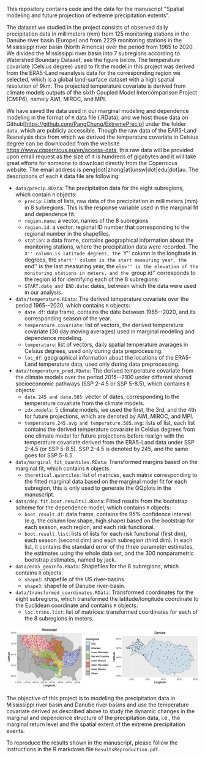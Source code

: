 This repository contains code and the data for the manuscript "Spatial modeling and future projection of extreme
precipitation extents". 

The dataset we studied in the project consists of observed daily precipitation data in millimeters (mm) from 125 monitoring stations in the Danube river basin (Europe) and from 2229 monitoring stations in the Mississippi river basin (North America) over the period from 1965 to 2020. We divided the Mississippi river basin into 7 subregions according to Watershed Boundary Dataset, see the figure below. The temperature covariate (Celsius degree) used to fit the model in this project was derived from the ERA5-Land reanalysis data for the corresponding region we selected, which is a global land-surface dataset with a high spatial resolution of 9km. The projected temperature covariate is derived from climate models outputs of the sixth Coupled Model Intercomparison Project (CMIP6), namely AWI, MIROC, and MPI.

We have saved the data used in our marginal modeling and dependence modeling in the format of `R` data file (.RData), and we host those data on Github[https://github.com/PangChung/ExtremePrecip] under the folder `data`, which are publicly accessible. Though the raw data of the EAR5-Land Reanalysis data from which we derived the temperature covariate in Celsius degree can be downloaded from the website https://www.copernicus.eu/en/access-data, this raw data will be provided upon email request as the size of it is hundreds of gigabytes and it will take great efforts for someone to download directly from the Copernicus website. The email address is peng[dot]zhong[at]unsw[dot]edu[dot]au. The descriptions of each `R` data file are following:

* `data/precip.RData`: The precipitation data for the eight subregions, which contain `R` objects:
   + `precip`: Lists of lists, raw data of the precipitation in millimeters (mm) in 8 subregions. This is the response variable used in the marginal fit and dependence fit.
   + `region.name`: a vector, names of the 8 subregions
   + `region.id`: a vector, regional ID number that corresponding to the regional number in the shapefiles.
   + `station`: a data frame, contains geographical information about the monitoring stations, where the precipitation data were recorded. The ``X'' column is latitude degrees, the ``Y'' column is the longitude in degrees, the ``start'' column is the start measuring year, the ``end'' is the last measuring year, the ``elev'' is the elevation of the monitoring stations in meters, and the ``group.id'' corresponds to the region.id for identifying each of the 8 subregions.
   + `START.date and END.date`: dates, between which the data were used in our analysis. 
* `data/temperature.RData`: The derived temperature covariate over the period 1965--2020, which contains `R` objects:
    + `date.df`: data frame, contains the date between 1965--2020, and its corresponding season of the year. 
    + `temperature.covariate`: list of vectors, the derived temperature covariate (30 day moving averages) used in marginal modeling and dependence modeling.
    + `temperature`: list of vectors, daily spatial temperature avarages in Celsius degrees, used only during data preprocessing. 
    + `loc_df`: geographical information about the locations of the ERA5-Land temperature data, used only during data preprocessing. 
* `data/temperature_pred.RData`: The derived temperature covariate from the climate models over the period 2015--2100 under different shared socioeconomic pathways (SSP 2-4.5 or SSP 5-8.5), which contains `R` objects:
    + `date.245 and date.585`: vector of dates, corresponding to the temperature covariate from the climate models. 
    + `idx.models`: 5 climate models, we used the first, the 3rd, and the 4th for future projections, which are denoted by AWI, MIROC, and MPI. 
    + `temperature.245.avg and temperature.585.avg`: lists of list, each list contains the derived temperature covariate in Celsius degrees from one climate model for future projections before realign with the temperature covariate derived from the ERA5-Land data under SSP 2-4.5 (or SSP 5-8.5). SSP 2-4.5 is denoted by 245, and the same goes for SSP 5-8.5.    
* `data/marginal_fit_quantiles.RData`: Transformed margins based on the marginal fit,  which contains `R` objects:
    + `theretical.quantiles`: list of matrices, each matrix corresponding to the fitted marginal data based on the marginal model fit for each subregion, this is only used to generate the QQplots in the manuscript. 
* `data/dep.fit.boot.results3.RData`: Fitted results from the bootstrap scheme for the dependence model, which contains `R` objects:
    + `boot.result.df`: data frame, contains the 95\% confidence interval (e.g, the column low.shape, high.shape) based on the bootstrap for each season, each region, and each risk functional.
    + `boot.result.list`:  lists of lists for each risk functional (first dim), each season (second dim) and each subregion (third dim). In each list, it contains the standard error of the three parameter estimates, the estimates using the whole data set, and the 300 nonparametric bootstrap estimates, named by jack.
* `data/era5_geoinfo.RData`: Shapefiles for the 8 subregions, which contains `R` objects:
    + `shape1`: shapefile of the US river-basins.
    + `shape3`: shapefile of Danube river-basin.
* `data/transformed_coordinates.RData`: Transformed coordinates for the eight subregions, which transformed the latitude/longitude coordinate to the Euclidean coordinate and contains `R` objects:  
    + `loc.trans.list`: list of matrices: transformed coordinates for each of the 8 subregions in meters. 

![Subregions of the two river basins.](/figures/precip_loc.png)

The objective of this project is to modeling the precipitation data in Mississippi river basin and Danube river basins and use the temperature covariate derived as described above to study the dynamic changes in the marginal and dependence structure of the precipitation data, i.e., the marginal return level and the spatial extent of the extreme precipitation events.  

To reproduce the results shown in the manuscript, please follow the instructions in the R markdown file `ResultsReproduction.pdf`.